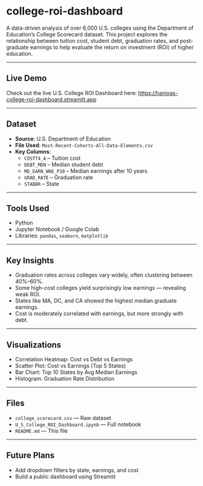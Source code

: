 # college-roi-dashboard

A data-driven analysis of over 6,000 U.S. colleges using the Department of Education’s College Scorecard dataset. This project explores the relationship between tuition cost, student debt, graduation rates, and post-graduate earnings to help evaluate the return on investment (ROI) of higher education.

---

## Live Demo
Check out the live U.S. College ROI Dashboard here: https://haniyas-college-roi-dashboard.streamlit.app

---

## Dataset

- **Source**: U.S. Department of Education  
- **File Used**: `Most-Recent-Cohorts-All-Data-Elements.csv`  
- **Key Columns**:  
  - `COSTT4_A` – Tuition cost  
  - `DEBT_MDN` – Median student debt  
  - `MD_EARN_WNE_P10` – Median earnings after 10 years  
  - `GRAD_RATE` – Graduation rate  
  - `STABBR` – State  

---

## Tools Used

- Python  
- Jupyter Notebook / Google Colab  
- Libraries: `pandas`, `seaborn`, `matplotlib`  

---

## Key Insights

- Graduation rates across colleges vary widely, often clustering between 40%–60%.  
- Some high-cost colleges yield surprisingly low earnings — revealing weak ROI.  
- States like MA, DC, and CA showed the highest median graduate earnings.  
- Cost is moderately correlated with earnings, but more strongly with debt.

---

## Visualizations

- Correlation Heatmap: Cost vs Debt vs Earnings  
- Scatter Plot: Cost vs Earnings (Top 5 States)  
- Bar Chart: Top 10 States by Avg Median Earnings  
- Histogram: Graduation Rate Distribution  

---

## Files

- `college_scorecard.csv` — Raw dataset  
- `U_S_College_ROI_Dashboard.ipynb` — Full notebook  
- `README.md` — This file  

---

## Future Plans

- Add dropdown filters by state, earnings, and cost  
- Build a public dashboard using Streamlit  

